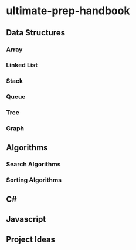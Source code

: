 # ultimate-prep-handbook

## Data Structures

### Array

### Linked List

### Stack

### Queue

### Tree

### Graph

## Algorithms

### Search Algorithms

### Sorting Algorithms

## C#

## Javascript

## Project Ideas
